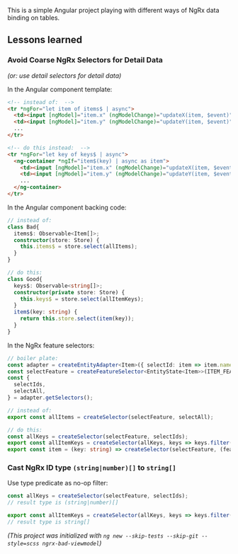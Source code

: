 This is a simple Angular project playing with different ways of NgRx data binding on tables.

## Lessons learned

### Avoid Coarse NgRx Selectors for Detail Data

_(or: use detail selectors for detail data)_

In the Angular component template:

```html
<!-- instead of:  -->
<tr *ngFor="let item of items$ | async">
  <td><input [ngModel]="item.x" (ngModelChange)="updateX(item, $event)"></td>
  <td><input [ngModel]="item.y" (ngModelChange)="updateY(item, $event)"></td>
  ...
</tr>

<!-- do this instead:  -->
<tr *ngFor="let key of keys$ | async">
  <ng-container *ngIf="item$(key) | async as item">
    <td><input [ngModel]="item.x" (ngModelChange)="updateX(item, $event)"></td>
    <td><input [ngModel]="item.y" (ngModelChange)="updateY(item, $event)"></td>
    ...
  </ng-container>
</tr>
```

In the Angular component backing code:

```typescript
// instead of:
class Bad{
  items$: Observable<Item[]>;
  constructor(store: Store) {
    this.items$ = store.select(allItems);
  }
}

// do this:
class Good{
  keys$: Observable<string[]>;
  constructor(private store: Store) {
    this.keys$ = store.select(allItemKeys);
  }
  item$(key: string) {
    return this.store.select(item(key));
  }
}
```

In the NgRx feature selectors:

```typescript
// boiler plate:
const adapter = createEntityAdapter<Item>({ selectId: item => item.name });
const selectFeature = createFeatureSelector<EntityState<Item>>(ITEM_FEATURE_KEY);
const {
  selectIds,
  selectAll,
} = adapter.getSelectors();

// instead of:
export const allItems = createSelector(selectFeature, selectAll);

// do this:
const allKeys = createSelector(selectFeature, selectIds);
export const allItemKeys = createSelector(allKeys, keys => keys.filter((key): key is string => true));
export const item = (key: string) => createSelector(selectFeature, (feature) => feature.entities[key]);
```

### Cast NgRx ID type `(string|number)[]` to `string[]`

Use type predicate as no-op filter:

```typescript
const allKeys = createSelector(selectFeature, selectIds);
// result type is (string|number)[]

export const allItemKeys = createSelector(allKeys, keys => keys.filter(key: key is string => true));
// result type is string[]
```

_(This project was initialized with `ng new --skip-tests --skip-git --style=scss ngrx-bad-viewmodel`)_
